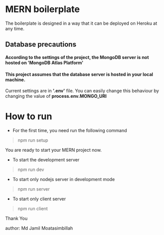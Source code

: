 # MERN boilerplate

The boilerplate is designed in a way that it can be deployed on Heroku at any time.

## Database precautions
#### According to the settings of the project, the MongoDB server is not hosted on  'MongoDB Atlas Platform'
#### This project assumes that the database server is hosted in your local machine. 
Current settings are in <strong>'.env'</strong> file.
You can easily change this behaviour by changing the value of <strong>process.env.MONGO_URI</strong>


# How to run

* For the first time, you need run the following command
>npm run setup


You are ready to start your MERN project now.


* To start the development server
>npm run dev

* To start only nodejs server in development mode
>npm run server

* To start only client server
>npm run client

Thank You<br/>


author: Md Jamil Moatasimbillah